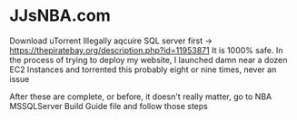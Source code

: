 # JJsNBA.com

Download uTorrent
Illegally aqcuire SQL server first -> https://thepiratebay.org/description.php?id=11953871
         It is 1000% safe. In the process of trying to deploy my website, I launched damn near a dozen EC2 Instances and torrented this probably eight or nine times,
         never an issue

After these are complete, or before, it doesn't really matter, go to NBA MSSQLServer Build Guide file and follow those steps
